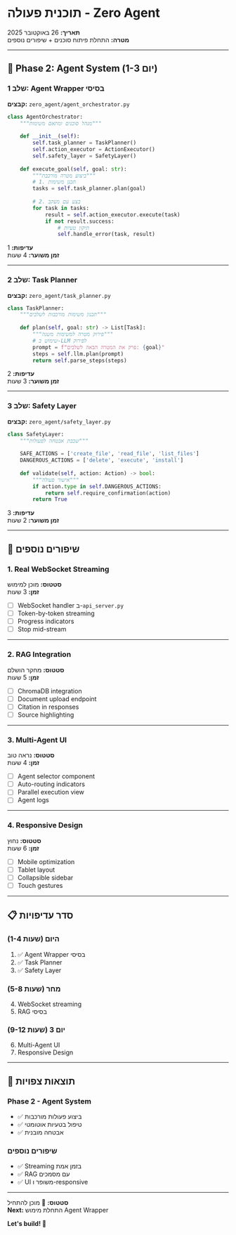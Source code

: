 # תוכנית פעולה - Zero Agent

**תאריך:** 26 באוקטובר 2025  
**מטרה:** התחלת פיתוח סוכנים + שיפורים נוספים

---

## 🎯 Phase 2: Agent System (יום 1-3)

### שלב 1: Agent Wrapper בסיסי
**קבצים:** `zero_agent/agent_orchestrator.py`

```python
class AgentOrchestrator:
    """מנהל סוכנים ומתאם משימות"""
    
    def __init__(self):
        self.task_planner = TaskPlanner()
        self.action_executor = ActionExecutor()
        self.safety_layer = SafetyLayer()
    
    def execute_goal(self, goal: str):
        """ביצוע מטרה מורכבת"""
        # 1. תכנן משימות
        tasks = self.task_planner.plan(goal)
        
        # 2. בצע עם מעקב
        for task in tasks:
            result = self.action_executor.execute(task)
            if not result.success:
                # תיקון טעיות
                self.handle_error(task, result)
```

**עדיפות:** 1  
**זמן משוער:** 4 שעות

---

### שלב 2: Task Planner
**קבצים:** `zero_agent/task_planner.py`

```python
class TaskPlanner:
    """תכנון משימות מורכבות לשלבים"""
    
    def plan(self, goal: str) -> List[Task]:
        """פירוק מטרה למשימות משנה"""
        # שימוש ב-LLM לפירוק
        prompt = f"פרק את המטרה הבאה לשלבים: {goal}"
        steps = self.llm.plan(prompt)
        return self.parse_steps(steps)
```

**עדיפות:** 2  
**זמן משוער:** 3 שעות

---

### שלב 3: Safety Layer
**קבצים:** `zero_agent/safety_layer.py`

```python
class SafetyLayer:
    """שכבת אבטחה לפעולות"""
    
    SAFE_ACTIONS = ['create_file', 'read_file', 'list_files']
    DANGEROUS_ACTIONS = ['delete', 'execute', 'install']
    
    def validate(self, action: Action) -> bool:
        """אישור פעולה"""
        if action.type in self.DANGEROUS_ACTIONS:
            return self.require_confirmation(action)
        return True
```

**עדיפות:** 3  
**זמן משוער:** 2 שעות

---

## 🚀 שיפורים נוספים

### 1. Real WebSocket Streaming
**סטטוס:** מוכן למימוש  
**זמן:** 3 שעות

- [ ] WebSocket handler ב-`api_server.py`
- [ ] Token-by-token streaming
- [ ] Progress indicators
- [ ] Stop mid-stream

---

### 2. RAG Integration
**סטטוס:** מחקר הושלם  
**זמן:** 5 שעות

- [ ] ChromaDB integration
- [ ] Document upload endpoint
- [ ] Citation in responses
- [ ] Source highlighting

---

### 3. Multi-Agent UI
**סטטוס:** נראה טוב  
**זמן:** 4 שעות

- [ ] Agent selector component
- [ ] Auto-routing indicators
- [ ] Parallel execution view
- [ ] Agent logs

---

### 4. Responsive Design
**סטטוס:** נחוץ  
**זמן:** 6 שעות

- [ ] Mobile optimization
- [ ] Tablet layout
- [ ] Collapsible sidebar
- [ ] Touch gestures

---

## 📋 סדר עדיפויות

### היום (שעות 1-4)
1. ✅ Agent Wrapper בסיסי
2. ✅ Task Planner
3. ✅ Safety Layer

### מחר (שעות 5-8)
4. WebSocket streaming
5. RAG בסיסי

### יום 3 (שעות 9-12)
6. Multi-Agent UI
7. Responsive Design

---

## 🎯 תוצאות צפויות

### Phase 2 - Agent System
- ✅ ביצוע פעולות מורכבות
- ✅ טיפול בטעיות אוטומטי
- ✅ אבטחה מובנית

### שיפורים נוספים
- ✅ Streaming בזמן אמת
- ✅ RAG עם מסמכים
- ✅ UI משופר ו-responsive

---

**סטטוס:** 🚀 מוכן להתחיל  
**Next:** התחלת מימוש Agent Wrapper

**Let's build! 🔨**
